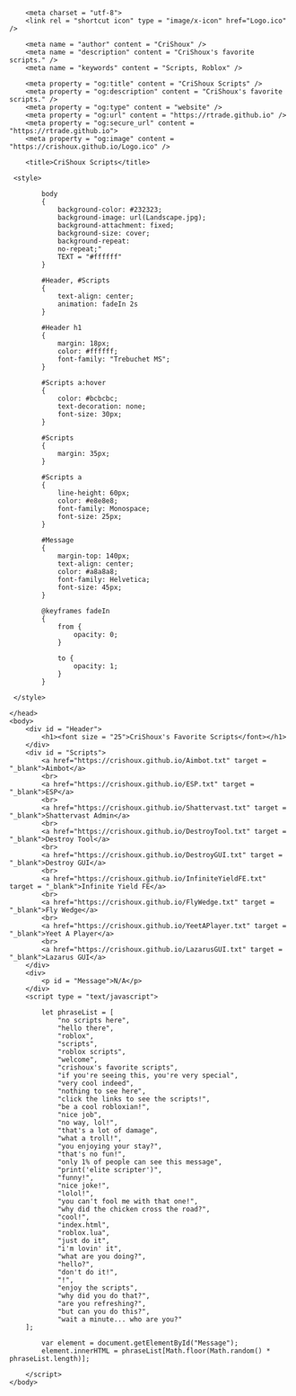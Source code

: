 <!DOCTYPE HTML>
<html>
	<head>

		<meta charset = "utf-8">
		<link rel = "shortcut icon" type = "image/x-icon" href="Logo.ico" />

		<meta name = "author" content = "CriShoux" />
		<meta name = "description" content = "CriShoux's favorite scripts." />
		<meta name = "keywords" content = "Scripts, Roblox" />

		<meta property = "og:title" content = "CriShoux Scripts" />
		<meta property = "og:description" content = "CriShoux's favorite scripts." />
		<meta property = "og:type" content = "website" />
		<meta property = "og:url" content = "https://rtrade.github.io" />
		<meta property = "og:secure_url" content = "https://rtrade.github.io">
		<meta property = "og:image" content = "https://crishoux.github.io/Logo.ico" />

		<title>CriShoux Scripts</title>

	 <style>

	 		body
			{
				background-color: #232323;
				background-image: url(Landscape.jpg);
				background-attachment: fixed;
				background-size: cover;
				background-repeat:
				no-repeat;"
				TEXT = "#ffffff"
			}

			#Header, #Scripts
			{
				text-align: center;
				animation: fadeIn 2s
			}

			#Header h1
			{
				margin: 18px;
				color: #ffffff;
				font-family: "Trebuchet MS";
			}

			#Scripts a:hover
			{
				color: #bcbcbc;
				text-decoration: none;
				font-size: 30px;
			}

			#Scripts
			{
				margin: 35px;
			}

			#Scripts a
			{
				line-height: 60px;
				color: #e8e8e8;
				font-family: Monospace;
				font-size: 25px;
			}

			#Message
			{
				margin-top: 140px;
				text-align: center;
				color: #a8a8a8;
				font-family: Helvetica;
				font-size: 45px;
			}

			@keyframes fadeIn
			{
				from {
					opacity: 0;
				}

				to {
					opacity: 1;
				}
			}

	 </style>

	</head>
	<body>
		<div id = "Header">
			<h1><font size = "25">CriShoux's Favorite Scripts</font></h1>
		</div>
		<div id = "Scripts">
			<a href="https://crishoux.github.io/Aimbot.txt" target = "_blank">Aimbot</a>
			<br>
			<a href="https://crishoux.github.io/ESP.txt" target = "_blank">ESP</a>
			<br>
			<a href="https://crishoux.github.io/Shattervast.txt" target = "_blank">Shattervast Admin</a>
			<br>
			<a href="https://crishoux.github.io/DestroyTool.txt" target = "_blank">Destroy Tool</a>
			<br>
			<a href="https://crishoux.github.io/DestroyGUI.txt" target = "_blank">Destroy GUI</a>
			<br>
			<a href="https://crishoux.github.io/InfiniteYieldFE.txt" target = "_blank">Infinite Yield FE</a>
			<br>
			<a href="https://crishoux.github.io/FlyWedge.txt" target = "_blank">Fly Wedge</a>
			<br>
			<a href="https://crishoux.github.io/YeetAPlayer.txt" target = "_blank">Yeet A Player</a>
			<br>
			<a href="https://crishoux.github.io/LazarusGUI.txt" target = "_blank">Lazarus GUI</a>
		</div>
		<div>
			<p id = "Message">N/A</p>
		</div>
		<script type = "text/javascript">

			let phraseList = [
				"no scripts here",
				"hello there",
				"roblox",
				"scripts",
				"roblox scripts",
				"welcome",
				"crishoux's favorite scripts",
				"if you're seeing this, you're very special",
				"very cool indeed",
				"nothing to see here",
				"click the links to see the scripts!",
				"be a cool robloxian!",
				"nice job",
				"no way, lol!",
				"that's a lot of damage",
				"what a troll!",
				"you enjoying your stay?",
				"that's no fun!",
				"only 1% of people can see this message",
				"print('elite scripter')",
				"funny!",
				"nice joke!",
				"lolol!",
				"you can't fool me with that one!",
				"why did the chicken cross the road?",
				"cool!",
				"index.html",
				"roblox.lua",
				"just do it",
				"i'm lovin' it",
				"what are you doing?",
				"hello?",
				"don't do it!",
				"!",
				"enjoy the scripts",
				"why did you do that?",
				"are you refreshing?",
				"but can you do this?",
				"wait a minute... who are you?"
		];

			var element = document.getElementById("Message");
			element.innerHTML = phraseList[Math.floor(Math.random() * phraseList.length)];

		</script>
	</body>
</html>
